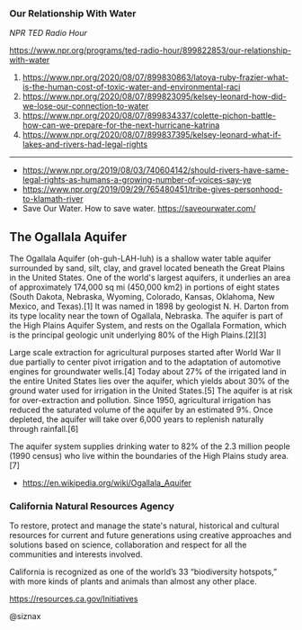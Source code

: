 ### Our Relationship With Water

_NPR TED Radio Hour_

https://www.npr.org/programs/ted-radio-hour/899822853/our-relationship-with-water

1. https://www.npr.org/2020/08/07/899830863/latoya-ruby-frazier-what-is-the-human-cost-of-toxic-water-and-environmental-raci
2. https://www.npr.org/2020/08/07/899823095/kelsey-leonard-how-did-we-lose-our-connection-to-water
3. https://www.npr.org/2020/08/07/899834337/colette-pichon-battle-how-can-we-prepare-for-the-next-hurricane-katrina
4. https://www.npr.org/2020/08/07/899837395/kelsey-leonard-what-if-lakes-and-rivers-had-legal-rights

----

* https://www.npr.org/2019/08/03/740604142/should-rivers-have-same-legal-rights-as-humans-a-growing-number-of-voices-say-ye
* https://www.npr.org/2019/09/29/765480451/tribe-gives-personhood-to-klamath-river
* Save Our Water. How to save water. https://saveourwater.com/

The Ogallala Aquifer
--------------------

The Ogallala Aquifer (oh-guh-LAH-luh) is a shallow water table aquifer
surrounded by sand, silt, clay, and gravel located beneath the Great
Plains in the United States. One of the world's largest aquifers, it
underlies an area of approximately 174,000 sq mi (450,000 km2) in
portions of eight states (South Dakota, Nebraska, Wyoming, Colorado,
Kansas, Oklahoma, New Mexico, and Texas).[1] It was named in 1898 by
geologist N. H. Darton from its type locality near the town of
Ogallala, Nebraska. The aquifer is part of the High Plains Aquifer
System, and rests on the Ogallala Formation, which is the principal
geologic unit underlying 80% of the High Plains.[2][3]

Large scale extraction for agricultural purposes started after World
War II due partially to center pivot irrigation and to the adaptation
of automotive engines for groundwater wells.[4] Today about 27% of the
irrigated land in the entire United States lies over the aquifer,
which yields about 30% of the ground water used for irrigation in the
United States.[5] The aquifer is at risk for over-extraction and
pollution. Since 1950, agricultural irrigation has reduced the
saturated volume of the aquifer by an estimated 9%. Once depleted, the
aquifer will take over 6,000 years to replenish naturally through
rainfall.[6]

The aquifer system supplies drinking water to 82% of the 2.3 million
people (1990 census) who live within the boundaries of the High Plains
study area.[7]

* https://en.wikipedia.org/wiki/Ogallala_Aquifer

### California Natural Resources Agency

To restore, protect and manage the state's natural, historical and
cultural resources for current and future generations using creative
approaches and solutions based on science, collaboration and respect
for all the communities and interests involved.

California is recognized as one of the world’s 33 “biodiversity
hotspots,” with more kinds of plants and animals than almost any other
place.

https://resources.ca.gov/Initiatives


@siznax
